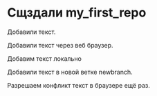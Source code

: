 # Сщздали my_first_repo

Добавили текст.

Добавили текст через веб браузер.

Добавим текст локально

Добавили текст в новой ветке newbranch.

Разрешаем конфликт текст в браузере ещё раз.

